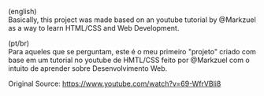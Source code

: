 

(english)<br>
Basically, this project was made based on an youtube tutorial by @Markzuel as a way to learn HTML/CSS and Web Development.

(pt/br)<br>
Para aqueles que se perguntam, este é o meu primeiro "projeto" criado com base em um tutorial no youtube de HMTL/CSS feito por @Markzuel com o intuito de aprender sobre Desenvolvimento Web.

Original Source: 
https://www.youtube.com/watch?v=69-WfrVBli8

